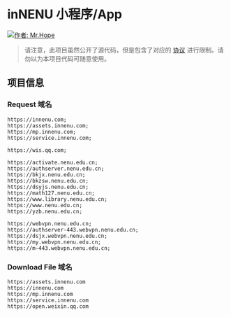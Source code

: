 # inNENU 小程序/App

[![作者: Mr.Hope](https://img.shields.io/badge/作者-Mr.Hope-blue.svg?style=for-the-badge)](https://mister-hope.com)

> 请注意，此项目虽然公开了源代码，但是包含了对应的 [协议](https://github.com/inNENU/inNENU/tree/main/LICENSE) 进行限制。请勿以为本项目代码可随意使用。

## 项目信息

### Request 域名

```
https://innenu.com;
https://assets.innenu.com;
https://mp.innenu.com;
https://service.innenu.com;

https://wis.qq.com;

https://activate.nenu.edu.cn;
https://authserver.nenu.edu.cn;
https://bkjx.nenu.edu.cn;
https://bkzsw.nenu.edu.cn;
https://dsyjs.nenu.edu.cn;
https://math127.nenu.edu.cn;
https://www.library.nenu.edu.cn;
https://www.nenu.edu.cn;
https://yzb.nenu.edu.cn;

https://webvpn.nenu.edu.cn;
https://authserver-443.webvpn.nenu.edu.cn;
https://dsjx.webvpn.nenu.edu.cn;
https://my.webvpn.nenu.edu.cn;
https://m-443.webvpn.nenu.edu.cn;
```

### Download File 域名

```
https://assets.innenu.com
https://innenu.com
https://mp.innenu.com
https://service.innenu.com
https://open.weixin.qq.com
```

